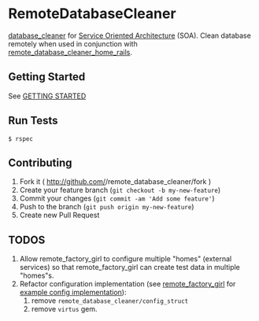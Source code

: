 # RemoteDatabaseCleaner

[database_cleaner](https://github.com/bmabey/database_cleaner) for [Service Oriented Architecture](http://en.wikipedia.org/wiki/Service-oriented_architecture) (SOA). Clean
database remotely when used in conjunction with [remote_database_cleaner_home_rails](https://github.com/tdouce/remote_database_cleaner_home_rails).

## Getting Started

See [GETTING STARTED](https://github.com/tdouce/remote_database_cleaner/wiki/Getting-Started)

## Run Tests
    $ rspec

## Contributing

1. Fork it ( http://github.com/<my-github-username>/remote_database_cleaner/fork )
2. Create your feature branch (`git checkout -b my-new-feature`)
3. Commit your changes (`git commit -am 'Add some feature'`)
4. Push to the branch (`git push origin my-new-feature`)
5. Create new Pull Request

## TODOS

1. Allow remote_factory_girl to configure multiple "homes" (external services) so that
   remote_factory_girl can create test data in multiple "homes"s.
2. Refactor configuration implementation (see [remote_factory_girl](https://github.com/tdouce/remote_factory_girl) for [example config implementation](https://github.com/tdouce/remote_factory_girl/blob/master/lib/remote_factory_girl.rb#L28)):
    1. remove `remote_database_cleaner/config_struct`
    2. remove `virtus` gem.
